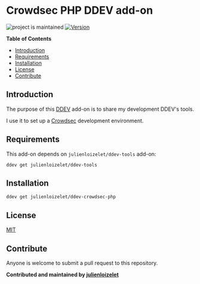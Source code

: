 # Crowdsec PHP DDEV add-on

![project is maintained](https://img.shields.io/maintenance/yes/2023.svg)
[![Version](https://img.shields.io/github/v/release/julienloizelet/ddev-crowdsec-php?include_prereleases)](https://github.com/julienloizelet/ddev-crowdsec-php/releases)


<!-- START doctoc generated TOC please keep comment here to allow auto update -->
<!-- DON'T EDIT THIS SECTION, INSTEAD RE-RUN doctoc TO UPDATE -->
**Table of Contents**

- [Introduction](#introduction)
- [Requirements](#requirements)
- [Installation](#installation)
- [License](#license)
- [Contribute](#contribute)

<!-- END doctoc generated TOC please keep comment here to allow auto update -->

## Introduction

The purpose of this [DDEV](https://ddev.readthedocs.io/en/stable/) add-on is to share my development DDEV's tools.

I use it to set up a [Crowdsec](https://www.crowdsec.net/) development environment.


## Requirements

This add-on depends on `julienloizelet/ddev-tools` add-on:

`ddev get julienloizelet/ddev-tools`


## Installation

`ddev get julienloizelet/ddev-crowdsec-php`


## License

[MIT](LICENSE)


## Contribute

Anyone is welcome to submit a pull request to this repository.


**Contributed and maintained by [julienloizelet](https://github.com/julienloizelet)**

